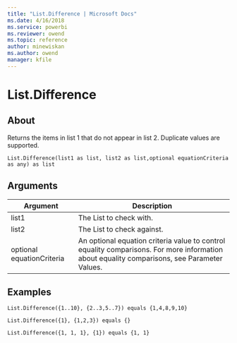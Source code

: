 ```yaml
---
title: "List.Difference | Microsoft Docs"
ms.date: 4/16/2018
ms.service: powerbi
ms.reviewer: owend
ms.topic: reference
author: minewiskan
ms.author: owend
manager: kfile
---
```

# List.Difference

  
## About  
Returns the items in list 1 that do not appear in list 2. Duplicate values are supported.  
  
```  
List.Difference(list1 as list, list2 as list,optional equationCriteria as any) as list  
```  
  
## Arguments  
  
|Argument|Description|  
|------------|---------------|  
|list1|The List to check with.|  
|list2|The List to check against.|  
|optional equationCriteria|An optional equation criteria value to control equality comparisons. For more information about equality comparisons, see Parameter Values.|  
  
## Examples  
  
```  
List.Difference({1..10}, {2..3,5..7}) equals {1,4,8,9,10}  
```  
  
```  
List.Difference({1}, {1,2,3}) equals {}  
```  
  
```  
List.Difference({1, 1, 1}, {1}) equals {1, 1}  
```  
